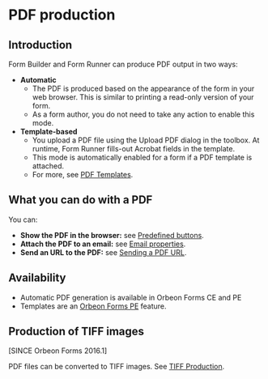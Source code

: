 # PDF production

<!-- toc -->

## Introduction

Form Builder and Form Runner can produce PDF output in two ways:

- __Automatic__
    - The PDF is produced based on the appearance of the form in your web browser. This is similar to printing a read-only version of your form.
    - As a form author, you do not need to take any action to enable this mode.
- __Template-based__
    - You upload a PDF file using the Upload PDF dialog in the toolbox. At runtime, Form Runner fills-out Acrobat fields in the template.
    - This mode is automatically enabled for a form if a PDF template is attached.
    - For more, see [PDF Templates](../form-builder/pdf-templates.md).
    
## What you can do with a PDF

You can:

- __Show the PDF in the browser:__ see [Predefined buttons](../form-runner/advanced/buttons-and-processes/predefined.html#predefined-buttons).
- __Attach the PDF to an email:__ see [Email properties](../form-runner/advanced/buttons-and-processes/actions-form-runner.html#email).
- __Send an URL to the PDF:__ see [Sending a PDF URL](../form-runner/advanced/buttons-and-processes/actions-form-runner.html#sending-a-PDF-URL).

## Availability

- Automatic PDF generation is available in Orbeon Forms CE and PE
- Templates are an [Orbeon Forms PE](http://www.orbeon.com/download) feature.

## Production of TIFF images

[SINCE Orbeon Forms 2016.1]

PDF files can be converted to TIFF images. See [TIFF Production](../form-runner/feature/tiff-production.md).
